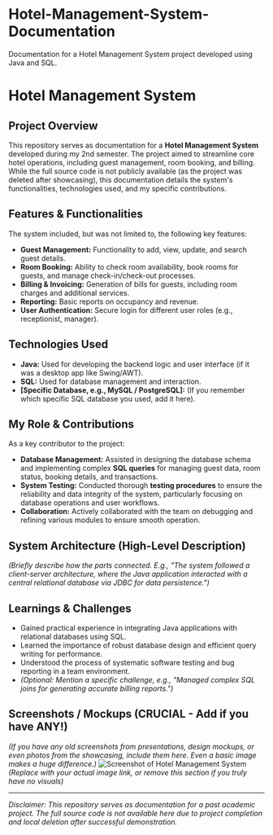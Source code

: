 # Hotel-Management-System-Documentation
Documentation for a Hotel Management System project developed using Java and SQL.
# Hotel Management System

## Project Overview
This repository serves as documentation for a **Hotel Management System** developed during my 2nd semester. The project aimed to streamline core hotel operations, including guest management, room booking, and billing. While the full source code is not publicly available (as the project was deleted after showcasing), this documentation details the system's functionalities, technologies used, and my specific contributions.

## Features & Functionalities
The system included, but was not limited to, the following key features:
* **Guest Management:** Functionality to add, view, update, and search guest details.
* **Room Booking:** Ability to check room availability, book rooms for guests, and manage check-in/check-out processes.
* **Billing & Invoicing:** Generation of bills for guests, including room charges and additional services.
* **Reporting:** Basic reports on occupancy and revenue.
* **User Authentication:** Secure login for different user roles (e.g., receptionist, manager).

## Technologies Used
* **Java:** Used for developing the backend logic and user interface (if it was a desktop app like Swing/AWT).
* **SQL:** Used for database management and interaction.
* **[Specific Database, e.g., MySQL / PostgreSQL]:** (If you remember which specific SQL database you used, add it here).

## My Role & Contributions
As a key contributor to the project:
* **Database Management:** Assisted in designing the database schema and implementing complex **SQL queries** for managing guest data, room status, booking details, and transactions.
* **System Testing:** Conducted thorough **testing procedures** to ensure the reliability and data integrity of the system, particularly focusing on database operations and user workflows.
* **Collaboration:** Actively collaborated with the team on debugging and refining various modules to ensure smooth operation.

## System Architecture (High-Level Description)
*(Briefly describe how the parts connected. E.g., "The system followed a client-server architecture, where the Java application interacted with a central relational database via JDBC for data persistence.")*

## Learnings & Challenges
* Gained practical experience in integrating Java applications with relational databases using SQL.
* Learned the importance of robust database design and efficient query writing for performance.
* Understood the process of systematic software testing and bug reporting in a team environment.
* *(Optional: Mention a specific challenge, e.g., "Managed complex SQL joins for generating accurate billing reports.")*

## Screenshots / Mockups (CRUCIAL - Add if you have ANY!)
*(If you have any old screenshots from presentations, design mockups, or even photos from the showcasing, include them here. Even a basic image makes a huge difference.)*
![Screenshot of Hotel Management System](https://raw.githubusercontent.com/yourusername/Hotel-Management-System-Documentation/main/screenshot.png)
*(Replace with your actual image link, or remove this section if you truly have no visuals)*

---
*Disclaimer: This repository serves as documentation for a past academic project. The full source code is not available here due to project completion and local deletion after successful demonstration.*
